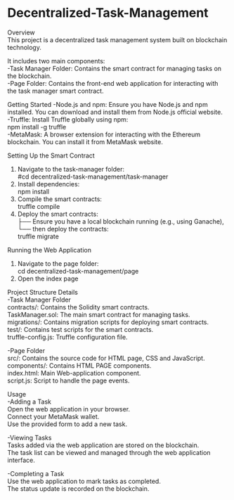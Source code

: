 # Decentralized-Task-Management
Overview<br />
This project is a decentralized task management system built on blockchain technology. <br />

It includes two main components:<br />
-Task Manager Folder: Contains the smart contract for managing tasks on the blockchain.<br />
-Page Folder: Contains the front-end web application for interacting with the task manager smart contract.<br />


Getting Started
-Node.js and npm: Ensure you have Node.js and npm installed. You can download and install them from Node.js official website.<br />
-Truffle: Install Truffle globally using npm:<br />
  npm install -g truffle<br />
-MetaMask: A browser extension for interacting with the Ethereum blockchain. You can install it from MetaMask website.<br />

Setting Up the Smart Contract<br />
1. Navigate to the task-manager folder:<br />
  #cd decentralized-task-management/task-manager<br />
2. Install dependencies:<br />
  npm install<br />
3. Compile the smart contracts:<br />
  truffle compile<br />
4. Deploy the smart contracts:<br />
   ├── Ensure you have a local blockchain running (e.g., using Ganache),<br />
   └── then deploy the contracts:<br />
        truffle migrate<br />

Running the Web Application<br />
1. Navigate to the page folder:<br />
  cd decentralized-task-management/page<br />
2. Open the index page<br />


Project Structure Details<br />
-Task Manager Folder<br />
contracts/: Contains the Solidity smart contracts.<br />
TaskManager.sol: The main smart contract for managing tasks.<br />
migrations/: Contains migration scripts for deploying smart contracts.<br />
test/: Contains test scripts for the smart contracts.<br />
truffle-config.js: Truffle configuration file.<br />

-Page Folder<br />
src/: Contains the source code for HTML page, CSS and JavaScript.<br />
components/: Contains HTML PAGE components.<br />
index.html: Main Web-application component.<br />
script.js: Script to handle the page events.<br />

Usage<br />
-Adding a Task<br />
Open the web application in your browser.<br />
Connect your MetaMask wallet.<br />
Use the provided form to add a new task.<br />

-Viewing Tasks<br />
Tasks added via the web application are stored on the blockchain.<br />
The task list can be viewed and managed through the web application interface.<br />

-Completing a Task<br />
Use the web application to mark tasks as completed.<br />
The status update is recorded on the blockchain.<br />

